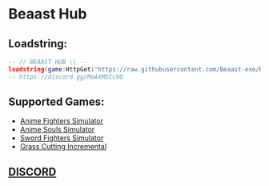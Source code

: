# Beaast Hub

## Loadstring:
```lua
-- // BEAAST HUB \\ --
loadstring(game:HttpGet("https://raw.githubusercontent.com/Beaast-exe/Roblox/master/BeaastHub.lua"))()
-- https://discord.gg/MeAXMSCc9Q
```

## Supported Games:
- [Anime Fighters Simulator](https://www.roblox.com/games/6299805723)
- [Anime Souls Simulator](https://www.roblox.com/games/11542692507)
- [Sword Fighters Simulator](https://www.roblox.com/games/11040063484)
- [Grass Cutting Incremental](https://www.roblox.com/games/9292879820)

## [DISCORD](https://discord.gg/MeAXMSCc9Q)